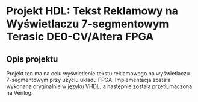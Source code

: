 # Projekt HDL: Tekst Reklamowy na Wyświetlaczu 7-segmentowym Terasic DE0-CV/Altera FPGA

## Opis projektu
Projekt ten ma na celu wyświetlenie tekstu reklamowego na wyświetlaczu 7-segmentowym przy użyciu układu FPGA. Implementacja została wykonana oryginalnie w języku VHDL, a następnie została przetłumaczona na Verilog.

